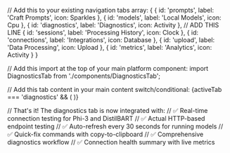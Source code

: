 // Add this to your existing navigation tabs array:
{
  { id: 'prompts', label: 'Craft Prompts', icon: Sparkles },
  { id: 'models', label: 'Local Models', icon: Cpu },
  { id: 'diagnostics', label: 'Diagnostics', icon: Activity }, // ADD THIS LINE
  { id: 'sessions', label: 'Processing History', icon: Clock },
  { id: 'connections', label: 'Integrations', icon: Database },
  { id: 'upload', label: 'Data Processing', icon: Upload },
  { id: 'metrics', label: 'Analytics', icon: Activity }
}

// Add this import at the top of your main platform component:
import DiagnosticsTab from './components/DiagnosticsTab';

// Add this tab content in your main content switch/conditional:
{activeTab === 'diagnostics' && (
  <DiagnosticsTab />
)}

// That's it! The diagnostics tab is now integrated with:
// ✅ Real-time connection testing for Phi-3 and DistilBART
// ✅ Actual HTTP-based endpoint testing 
// ✅ Auto-refresh every 30 seconds for running models
// ✅ Quick-fix commands with copy-to-clipboard
// ✅ Comprehensive diagnostics workflow
// ✅ Connection health summary with live metrics
